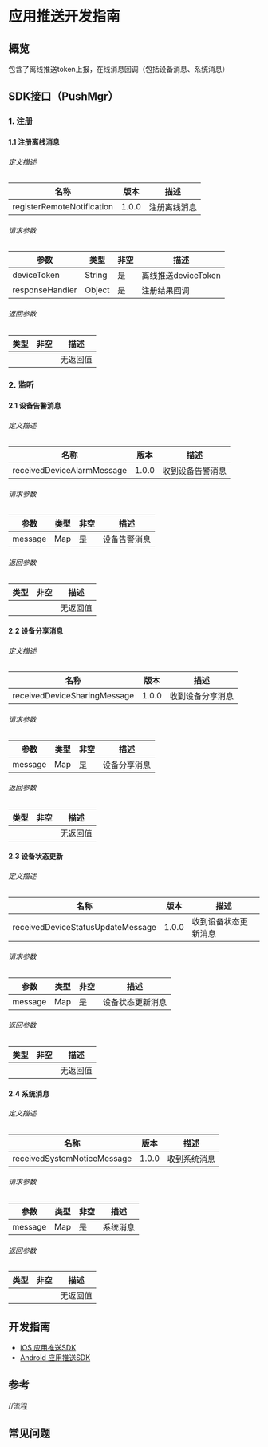 # 应用推送开发指南

## 概览

包含了离线推送token上报，在线消息回调（包括设备消息、系统消息）


## SDK接口（PushMgr）

### 1. 注册

#### 1.1 注册离线消息

###### 定义描述
| 名称  | 版本  | 描述     |
| ----- | ----- | -------- |
| registerRemoteNotification | 1.0.0 | 注册离线消息 |

###### 请求参数
| 参数 | 类型 | 非空 | 描述 |
| ---- | ---- | ---- | ---- |
| deviceToken | String | 是 | 离线推送deviceToken |
| responseHandler | Object | 是 | 注册结果回调 |

###### 返回参数
| 类型 | 非空 | 描述     |
| ---- | ---- | -------- |
|      |      | 无返回值 |

### 2. 监听

#### 2.1 设备告警消息

###### 定义描述
| 名称  | 版本  | 描述     |
| ----- | ----- | -------- |
| receivedDeviceAlarmMessage | 1.0.0 | 收到设备告警消息 |

###### 请求参数
| 参数 | 类型 | 非空 | 描述 |
| ---- | ---- | ---- | ---- |
| message | Map | 是 | 设备告警消息 |

###### 返回参数
| 类型 | 非空 | 描述     |
| ---- | ---- | -------- |
|      |      | 无返回值 |

#### 2.2 设备分享消息

###### 定义描述
| 名称  | 版本  | 描述     |
| ----- | ----- | -------- |
| receivedDeviceSharingMessage | 1.0.0 | 收到设备分享消息 |

###### 请求参数
| 参数 | 类型 | 非空 | 描述 |
| ---- | ---- | ---- | ---- |
| message | Map | 是 | 设备分享消息 |

###### 返回参数
| 类型 | 非空 | 描述     |
| ---- | ---- | -------- |
|      |      | 无返回值 |

#### 2.3 设备状态更新

###### 定义描述
| 名称  | 版本  | 描述     |
| ----- | ----- | -------- |
| receivedDeviceStatusUpdateMessage | 1.0.0 | 收到设备状态更新消息 |

###### 请求参数
| 参数 | 类型 | 非空 | 描述 |
| ---- | ---- | ---- | ---- |
| message | Map | 是 | 设备状态更新消息 |

###### 返回参数
| 类型 | 非空 | 描述     |
| ---- | ---- | -------- |
|      |      | 无返回值 |

#### 2.4 系统消息

###### 定义描述
| 名称  | 版本  | 描述     |
| ----- | ----- | -------- |
| receivedSystemNoticeMessage | 1.0.0 | 收到系统消息 |

###### 请求参数
| 参数 | 类型 | 非空 | 描述 |
| ---- | ---- | ---- | ---- |
| message | Map | 是 | 系统消息 |

###### 返回参数
| 类型 | 非空 | 描述     |
| ---- | ---- | -------- |
|      |      | 无返回值 |

## 开发指南
* [iOS 应用推送SDK](ios/应用推送.md)
* [Android 应用推送SDK](Android/应用推送.md)

## 参考

//流程

## 常见问题